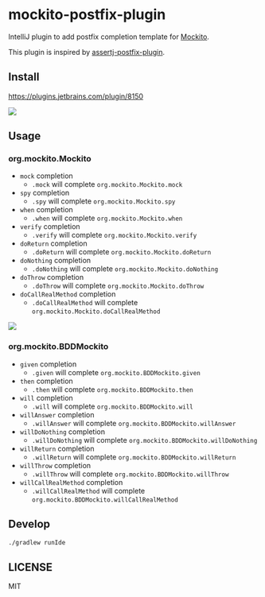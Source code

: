 # mockito-postfix-plugin

IntelliJ plugin to add postfix completion template for [Mockito](http://mockito.org/).

This plugin is inspired by [assertj-postfix-plugin](https://github.com/tokuhirom/assertj-postfix-plugin).

## Install

https://plugins.jetbrains.com/plugin/8150

![](./images/download-plugin.png)

## Usage

### org.mockito.Mockito

- `mock` completion
  - `.mock` will complete `org.mockito.Mockito.mock`
- `spy` completion
  - `.spy` will complete `org.mockito.Mockito.spy`
- `when` completion
  - `.when` will complete `org.mockito.Mockito.when`
- `verify` completion
  - `.verify` will complete `org.mockito.Mockito.verify`
- `doReturn` completion
  - `.doReturn` will complete `org.mockito.Mockito.doReturn`
- `doNothing` completion
  - `.doNothing` will complete `org.mockito.Mockito.doNothing`
- `doThrow` completion
  - `.doThrow` will complete `org.mockito.Mockito.doThrow`
- `doCallRealMethod` completion
  - `.doCallRealMethod` will complete `org.mockito.Mockito.doCallRealMethod`

![](./images/mockito-postfix-plugin-demo.gif)

### org.mockito.BDDMockito

- `given` completion
  - `.given` will complete `org.mockito.BDDMockito.given`
- `then` completion
  - `.then` will complete `org.mockito.BDDMockito.then`
- `will` completion
  - `.will` will complete `org.mockito.BDDMockito.will`
- `willAnswer` completion
  - `.willAnswer` will complete `org.mockito.BDDMockito.willAnswer`
- `willDoNothing` completion
  - `.willDoNothing` will complete `org.mockito.BDDMockito.willDoNothing`
- `willReturn` completion
  - `.willReturn` will complete `org.mockito.BDDMockito.willReturn`
- `willThrow` completion
  - `.willThrow` will complete `org.mockito.BDDMockito.willThrow`
- `willCallRealMethod` completion
  - `.willCallRealMethod` will complete `org.mockito.BDDMockito.willCallRealMethod`

## Develop

```sh
./gradlew runIde
```

## LICENSE

MIT
